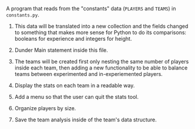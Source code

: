 A program that reads from the "constants" data (`PLAYERS` and `TEAMS`) in `constants.py`. 

1. This data will be translated into a new collection and the fields changed to something that makes more sense for Python to do its comparisons: booleans for experience and integers for height.

2. Dunder Main statement inside this file.

3. The teams will be created first only nesting the same number of players inside each team, then adding a new functionality to be able to balance teams between experimented and in-experiemented players. 

4. Display the stats on each team in a readable way. 

5. Add a menu so that the user can quit the stats tool.

6. Organize players by size.

7. Save the team analysis inside of the team's data structure.
